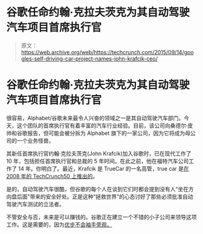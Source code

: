 # 谷歌任命约翰·克拉夫茨克为其自动驾驶汽车项目首席执行官

> 原文：<https://web.archive.org/web/https://techcrunch.com/2015/09/14/googles-self-driving-car-project-names-john-krafcik-ceo/>

# 谷歌任命约翰·克拉夫茨克为其自动驾驶汽车项目首席执行官

很容易，Alphabet/谷歌未来最令人兴奋的领域之一是其自动驾驶汽车部门。今天，这个团队的首席执行官有着丰富的汽车行业经验。目前，该公司向桑德尔·皮帅和谷歌报告，但可能会被分拆为 Alphabet 旗下的一家公司，因为它将成为母公司的一个业务怪兽。

其新任首席执行官约翰·克拉夫茨克(John Krafcik)加入谷歌时，已在现代工作了 10 年，包括担任首席执行官和总裁的 5 年时间。在此之前，他在福特汽车公司工作了 14 年。你明白了。最近，Krafcik 是 TrueCar 的一名高管，true car 是[在 2008 年的 TechCrunch50 上推出的](https://web.archive.org/web/20230305202111/http://www.businesswire.com/news/home/20080910006516/en/Joneses-Pay-Car-TrueCar-Debuts-TechCrunch50-Answer#.VfcMb53BzGd)。

是的，自动驾驶汽车很酷，但谷歌的每个人在谈到它们时都会提到没有人“坐在方向盘后面”带来的安全好处。正是这种“拯救世界”的心态讨好了那些必须批准自动驾驶汽车测试的立法者。

不管安全与否，未来是可以赚钱的。谷歌正在建立一个不错的小子公司来领导这项工作。这是需要的，因为[优步不会袖手旁观。](https://web.archive.org/web/20230305202111/https://techcrunch.com/2015/09/09/all-your-science/)